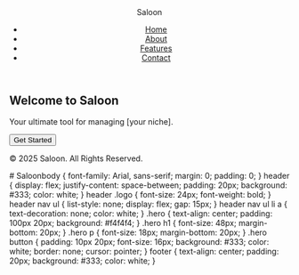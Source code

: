 <!DOCTYPE html>
<html lang="en">
<head>
    <meta charset="UTF-8">
    <meta name="viewport" content="width=device-width, initial-scale=1.0">
    <title>Saloon</title>
    <link rel="stylesheet" href="styles.css">
</head>
<body>
    <header>
        <div class="logo">Saloon</div>
        <nav>
            <ul>
                <li><a href="index.html">Home</a></li>
                <li><a href="about.html">About</a></li>
                <li><a href="features.html">Features</a></li>
                <li><a href="contact.html">Contact</a></li>
            </ul>
        </nav>
    </header>
    <section class="hero">
        <h1>Welcome to Saloon</h1>
        <p>Your ultimate tool for managing [your niche].</p>
        <button>Get Started</button>
    </section>
    <footer>
        <p>&copy; 2025 Saloon. All Rights Reserved.</p>
    </footer>
</body>
</html># Saloonbody {
    font-family: Arial, sans-serif;
    margin: 0;
    padding: 0;
}
header {
    display: flex;
    justify-content: space-between;
    padding: 20px;
    background: #333;
    color: white;
}
header .logo {
    font-size: 24px;
    font-weight: bold;
}
header nav ul {
    list-style: none;
    display: flex;
    gap: 15px;
}
header nav ul li a {
    text-decoration: none;
    color: white;
}
.hero {
    text-align: center;
    padding: 100px 20px;
    background: #f4f4f4;
}
.hero h1 {
    font-size: 48px;
    margin-bottom: 20px;
}
.hero p {
    font-size: 18px;
    margin-bottom: 20px;
}
.hero button {
    padding: 10px 20px;
    font-size: 16px;
    background: #333;
    color: white;
    border: none;
    cursor: pointer;
}
footer {
    text-align: center;
    padding: 20px;
    background: #333;
    color: white;
}